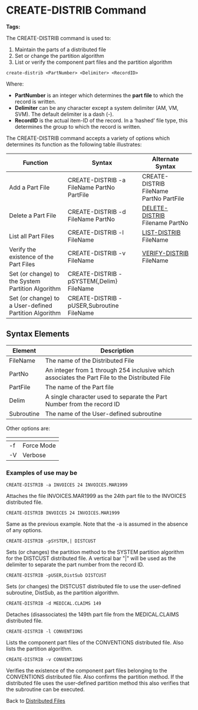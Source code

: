 # CREATE-DISTRIB Command

<PageHeader /> 

**Tags:**
<badge text='create-file distributed' vertical='middle' />
<badge text='create-file distrib' vertical='middle' />

The CREATE-DISTRIB command is used to:

1. Maintain the parts of a distributed file  
2. Set or change the partition algorithm  
3. List or verify the component part files and the partition algorithm  

```
create-distrib <PartNumber> <Delimiter> <RecordID>
```

Where:

- **PartNumber** is an integer which determines the **part file** to which the record is written.
- **Delimiter** can be any character except a system delimiter (AM, VM, SVM). The default delimiter is a dash (-).
- **RecordID** is the actual item-ID of the record. In a ‘hashed’ file type, this determines the group to which the record is written.

The CREATE-DISTRIB command accepts a variety of options which determines its function as the following table illustrates:

| Function | Syntax | Alternate Syntax |
| --- | --- | --- |
| Add a Part File | CREATE-DISTRIB -a FileName PartNo PartFile | CREATE-DISTRIB FileName PartNo PartFile |
| Delete a Part File | CREATE-DISTRIB -d FileName PartNo | [DELETE-DISTRIB](./../delete-distrib-command) Filename PartNo |
| List all Part Files | CREATE-DISTRIB -l FileName | [LIST-DISTRIB](./../list-distrib-command) FileName |
| Verify the existence of the Part Files | CREATE-DISTRIB -v FileName | [VERIFY-DISTRIB](./../verify-distrib-command) FileName |
| Set (or change) to the System Partition Algorithm | CREATE-DISTRIB -pSYSTEM{,Delim} FileName |   |
| Set (or change) to a User-defined Partition Algorithm | CREATE-DISTRIB -pUSER,Subroutine FileName |   |

## Syntax Elements

| Element | Description |
| --- | --- |
| FileName | The name of the Distributed File |
| PartNo | An integer from 1 through 254 inclusive which associates the Part File to the Distributed File |
| PartFile | The name of the Part file |
| Delim | A single character used to separate the Part Number from the record ID |
| Subroutine | The name of the User-defined subroutine |

Other options are:

| <!----> | <!----> |
| --- | --- |
| -f | Force Mode |
| -V | Verbose |

### Examples of use may be

```
CREATE-DISTRIB -a INVOICES 24 INVOICES.MAR1999
```

Attaches the file INVOICES.MAR1999 as the 24th part file to the INVOICES distributed file.

```
CREATE-DISTRIB INVOICES 24 INVOICES.MAR1999
```

Same as the previous example. Note that the -a is assumed in the absence of any options.

```
CREATE-DISTRIB -pSYSTEM,| DISTCUST
```

Sets (or changes) the partition method to the SYSTEM partition algorithm for the DISTCUST distributed file. A vertical bar "|" will be used as the delimiter to separate the part number from the record ID.

```
CREATE-DISTRIB -pUSER,DistSub DISTCUST
```

Sets (or changes) the DISTCUST distributed file to use the user-defined subroutine, DistSub, as the partition algorithm.

```
CREATE-DISTRIB -d MEDICAL.CLAIMS 149
```

Detaches (disassociates) the 149th part file from the MEDICAL.CLAIMS distributed file.

```
CREATE-DISTRIB -l CONVENTIONS
```

Lists the component part files of the CONVENTIONS distributed file. Also lists the partition algorithm.

```
CREATE-DISTRIB -v CONVENTIONS
```

Verifies the existence of the component part files belonging to the CONVENTIONS distributed file. Also confirms the partition method. If the distributed file uses the user-defined partition method this also verifies that the subroutine can be executed.

Back to [Distributed Files](./../README.md)

  
<PageFooter />

